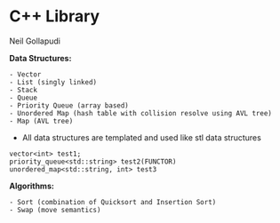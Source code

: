 # C++ Library
Neil Gollapudi

**Data Structures:**
```
- Vector
- List (singly linked)
- Stack
- Queue
- Priority Queue (array based)
- Unordered Map (hash table with collision resolve using AVL tree)
- Map (AVL tree)
```

- All data structures are templated and used like stl data structures
```
vector<int> test1;
priority_queue<std::string> test2(FUNCTOR)
unordered_map<std::string, int> test3
```

**Algorithms:**
```
- Sort (combination of Quicksort and Insertion Sort)
- Swap (move semantics)
```
